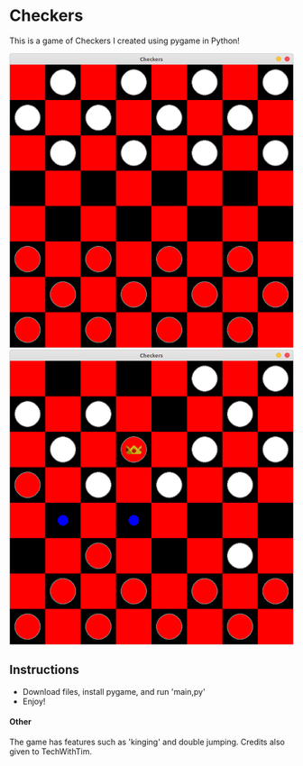 # Checkers

This is a game of Checkers I created using pygame in Python!

![Gameplay](https://github.com/SaadMukhtar/2-Player-Checkers/blob/master/Gameplay.png)
![Gameplay2](https://github.com/SaadMukhtar/2-Player-Checkers/blob/master/Gameplay2.png)


## Instructions
- Download files, install pygame, and run 'main,py'
- Enjoy!



#### Other ####
The game has features such as 'kinging' and double jumping. Credits also given to TechWithTim.